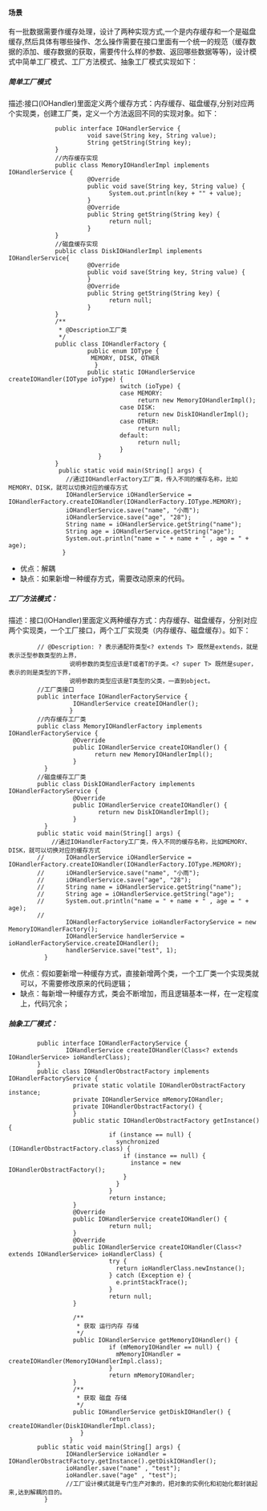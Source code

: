 #### 场景
有一批数据需要作缓存处理，设计了两种实现方式,一个是内存缓存和一个是磁盘缓存,然后具体有哪些操作、怎么操作需要在接口里面有一个统一的规范（缓存数据的添加、缓存数据的获取，需要传什么样的参数、返回哪些数据等等)，设计模式中简单工厂模式、工厂方法模式、抽象工厂模式实现如下：
##### 简单工厂模式
描述:接口(IOHandler)里面定义两个缓存方式：内存缓存、磁盘缓存,分别对应两个实现类，创建工厂类，定义一个方法返回不同的实现对象。如下：

                 public interface IOHandlerService {
                          void save(String key, String value);
                          String getString(String key);
                 }
                 //内存缓存实现
                 public class MemoryIOHandlerImpl implements IOHandlerService {
                          @Override
                          public void save(String key, String value) {
                                System.out.println(key + "" + value);
                          }
                          @Override
                          public String getString(String key) {
                                return null;
                          }
                 }
                 //磁盘缓存实现
                 public class DiskIOHandlerImpl implements IOHandlerService{
                          @Override
                          public void save(String key, String value) {
                          }      
                          @Override
                          public String getString(String key) {
                                return null;
                          }
                 }
                 /**
                  * @Description工厂类
                  */
                 public class IOHandlerFactory {
                          public enum IOType {
                           MEMORY, DISK, OTHER
                            }
                          public static IOHandlerService createIOHandler(IOType ioType) {
                                   switch (ioType) {
                                   case MEMORY:
                                        return new MemoryIOHandlerImpl();
                                   case DISK:
                                        return new DiskIOHandlerImpl();
                                   case OTHER:
                                        return null;
                                   default:
                                        return null;
                                   }
                             }
                 }
                  public static void main(String[] args) {
                    //通过IOHandlerFactory工厂类，传入不同的缓存名称，比如MEMORY、DISK，就可以切换对应的缓存方式
                    IOHandlerService iOHandlerService = IOHandlerFactory.createIOHandler(IOHandlerFactory.IOType.MEMORY);
                    iOHandlerService.save("name", "小雨");
                    iOHandlerService.save("age", "28");
                    String name = iOHandlerService.getString("name");
                    String age = iOHandlerService.getString("age");
                    System.out.println("name = " + name + " , age = " + age);
                   }
* 优点：解耦
* 缺点：如果新增一种缓存方式，需要改动原来的代码。
##### 工厂方法模式：
描述：接口(IOHandler)里面定义两种缓存方式：内存缓存、磁盘缓存，分别对应两个实现类，一个工厂接口，两个工厂实现类（内存缓存、磁盘缓存）。如下：

            // @Description: ? 表示通配符类型<? extends T> 既然是extends，就是表示泛型参数类型的上界，
                     说明参数的类型应该是T或者T的子类。<? super T> 既然是super，表示的则是类型的下界，
                     说明参数的类型应该是T类型的父类，一直到object。
            //工厂类接口
            public interface IOHandlerFactoryService {
                      IOHandlerService createIOHandler();
                     }
            //内存缓存工厂类
            public class MemoryIOHandlerFactory implements IOHandlerFactoryService {
                      @Override
                      public IOHandlerService createIOHandler() {
                            return new MemoryIOHandlerImpl();
                      }
              }
            //磁盘缓存工厂类
            public class DiskIOHandlerFactory implements IOHandlerFactoryService {
                      @Override
                      public IOHandlerService createIOHandler() {
                             return new DiskIOHandlerImpl();
                      }
              }
            public static void main(String[] args) {
                //通过IOHandlerFactory工厂类，传入不同的缓存名称，比如MEMORY、DISK，就可以切换对应的缓存方式
            //		IOHandlerService iOHandlerService = IOHandlerFactory.createIOHandler(IOHandlerFactory.IOType.MEMORY);
            //		iOHandlerService.save("name", "小雨");
            //		iOHandlerService.save("age", "28");
            //		String name = iOHandlerService.getString("name");
            //		String age = iOHandlerService.getString("age");
            //		System.out.println("name = " + name + " , age = " + age);
            //		
                    IOHandlerFactoryService ioHandlerFactoryService = new MemoryIOHandlerFactory();
                    IOHandlerService handlerService = ioHandlerFactoryService.createIOHandler();
                    handlerService.save("test", 1);
              }
* 优点：假如要新增一种缓存方式，直接新增两个类，一个工厂类一个实现类就可以，不需要修改原来的代码逻辑；
* 缺点：每新增一种缓存方式，类会不断增加，而且逻辑基本一样，在一定程度上，代码冗余；

##### 抽象工厂模式：

            public interface IOHandlerFactoryService {
                    IOHandlerService createIOHandler(Class<? extends IOHandlerService> ioHandlerClass);
            }
            public class IOHandlerObstractFactory implements IOHandlerFactoryService {
                      private static volatile IOHandlerObstractFactory instance;
                      private IOHandlerService mMemoryIOHandler;
                      private IOHandlerObstractFactory() {
                      }
                      public static IOHandlerObstractFactory getInstance() {
                                if (instance == null) {
                                  synchronized (IOHandlerObstractFactory.class) {
                                    if (instance == null) {
                                      instance = new IOHandlerObstractFactory();
                                    }
                                  }
                                }
                                return instance;
                      }
                      @Override
                      public IOHandlerService createIOHandler() {
                                return null;
                      }
                      @Override
                      public IOHandlerService createIOHandler(Class<? extends IOHandlerService> ioHandlerClass) {
                                try {
                                  return ioHandlerClass.newInstance();
                                } catch (Exception e) {
                                  e.printStackTrace();
                                }
                                return null;
                      }

                      /**
                       * 获取 运行内存 存储
                       */
                      public IOHandlerService getMemoryIOHandler() {
                                if (mMemoryIOHandler == null) {
                                  mMemoryIOHandler = createIOHandler(MemoryIOHandlerImpl.class);
                                }
                                return mMemoryIOHandler;
                      }
                      /**
                       * 获取 磁盘 存储
                       */
                      public IOHandlerService getDiskIOHandler() {
                                return createIOHandler(DiskIOHandlerImpl.class);
                        }
                     }
            public static void main(String[] args) {
                    IOHandlerService ioHandler = IOHandlerObstractFactory.getInstance().getDiskIOHandler();
                    ioHandler.save("name" , "test");
                    ioHandler.save("age" , "test");
                    //工厂设计模式就是专门生产对象的，把对象的实例化和初始化都封装起来,达到解耦的目的。
              }
